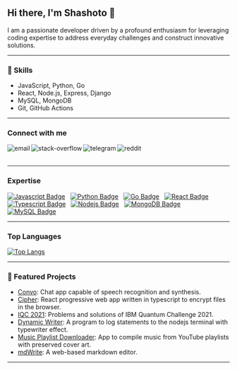 ## Hi there, I'm Shashoto 👋

I am a passionate developer driven by a profound enthusiasm for leveraging coding expertise to address everyday challenges and construct innovative solutions.

---

### 💼 Skills

- JavaScript, Python, Go
- React, Node.js, Express, Django
- MySQL, MongoDB
- Git, GitHub Actions

---

### Connect with me

[<img align="left" alt="email" src="https://img.shields.io/badge/email-8838FF?logo=proton&logoColor=white&style=for-the-badge" />](mailto:shashoto.nur@proton.me?subject=Hey%20there&body=I%20wanted%20to%20say%20hi!)
[<img align="left" alt="stack-overflow" src="https://img.shields.io/badge/stack%20overflow-FE7A16?logo=stack-overflow&logoColor=white&style=for-the-badge" />](https://stackoverflow.com/users/14865099/nurul-aziz-shashoto)
[<img align="left" alt="telegram" src="https://img.shields.io/badge/telegram-229ED9?logo=telegram&logoColor=white&style=for-the-badge" />](https://t.me/shashoto)
[<img align="left" alt="reddit" src="https://img.shields.io/badge/reddit-FF4500?logo=reddit&logoColor=white&style=for-the-badge" />](https://www.reddit.com/user/s1nur/)

<br><br>

---

### Expertise

[![Javascript Badge](https://img.shields.io/badge/-Javascript-F0DB4F?style=for-the-badge&labelColor=black&logo=javascript&logoColor=F0DB4F)](#)&nbsp;&nbsp;
[![Python Badge](https://img.shields.io/badge/-Python-3C873A?style=for-the-badge&labelColor=black&logo=python&logoColor=3C873A)](#)&nbsp;&nbsp;
[![Go Badge](https://img.shields.io/badge/-Go-569df5?style=for-the-badge&labelColor=black&logo=go&logoColor=569df5)](#)&nbsp;&nbsp;
[![React Badge](https://img.shields.io/badge/-React-61DBFB?style=for-the-badge&labelColor=black&logo=react&logoColor=61DBFB)](#)&nbsp;&nbsp;
[![Typescript Badge](https://img.shields.io/badge/-Typescript-007acc?style=for-the-badge&labelColor=black&logo=typescript&logoColor=007acc)](#)&nbsp;&nbsp;
[![Nodejs Badge](https://img.shields.io/badge/-Nodejs-3C873A?style=for-the-badge&labelColor=black&logo=node.js&logoColor=3C873A)](#)&nbsp;&nbsp;
[![MongoDB Badge](https://img.shields.io/badge/-MongoDB-3C873A?style=for-the-badge&labelColor=black&logo=mongodb&logoColor=3C873A)](#)&nbsp;&nbsp;
[![MySQL Badge](https://img.shields.io/badge/-MySQL-00758f?style=for-the-badge&labelColor=black&logo=mysql&logoColor=00758f)](#)
<!--- [![Rust Badge](https://img.shields.io/badge/-Rust-F74C00?style=for-the-badge&labelColor=black&logo=rust&logoColor=F74C00)](#)&nbsp;&nbsp; --->

---

### Top Languages

[![Top Langs](https://github-readme-stats.vercel.app/api/top-langs/?username=shashotoNur&hide=jupyter%20notebook,html&theme=radical)](https://github.com/anuraghazra/github-readme-stats)

---

### 🚀 Featured Projects

- [Convo](https://github.com/shashoto-nur/django-convo): Chat app capable of speech recognition and synthesis.
- [Cipher](https://github.com/shashoto-nur/cipher): React progressive web app written in typescript to encrypt files in the browser.
- [IQC 2021](https://github.com/shashoto-nur/iqc-2021): Problems and solutions of IBM Quantum Challenge 2021.
- [Dynamic Writer](https://github.com/shashoto-nur/dynamicwriter): A program to log statements to the nodejs terminal with typewriter effect.
- [Music Playlist Downloader](https://github.com/shashoto-nur/playlist-music-downloader): App to compile music from YouTube playlists with preserved cover art.
- [mdWrite](https://github.com/shashotonur/mdwrite): A web-based markdown editor.

---
